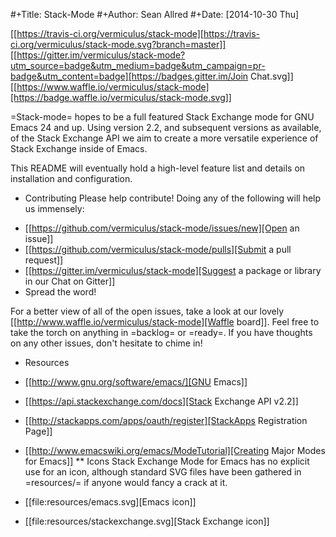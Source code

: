 #+Title: Stack-Mode
#+Author: Sean Allred
#+Date: [2014-10-30 Thu]

[[https://travis-ci.org/vermiculus/stack-mode][https://travis-ci.org/vermiculus/stack-mode.svg?branch=master]]
[[https://gitter.im/vermiculus/stack-mode?utm_source=badge&utm_medium=badge&utm_campaign=pr-badge&utm_content=badge][https://badges.gitter.im/Join Chat.svg]]
[[https://www.waffle.io/vermiculus/stack-mode][https://badge.waffle.io/vermiculus/stack-mode.svg]]

=Stack-mode= hopes to be a full featured Stack Exchange mode for
GNU Emacs 24 and up. Using version 2.2, and subsequent versions as available, of
the Stack Exchange API we aim to create a more versatile experience of Stack Exchange inside of Emacs.

This README will eventually hold a high-level feature list and details
on installation and configuration.
* Contributing
Please help contribute! Doing any of the following will help us immensely:
 - [[https://github.com/vermiculus/stack-mode/issues/new][Open an issue]]
 - [[https://github.com/vermiculus/stack-mode/pulls][Submit a pull request]]
 - [[https://gitter.im/vermiculus/stack-mode][Suggest a package or library in our Chat on Gitter]]
 - Spread the word!

For a better view of all of the open issues, take a look at our lovely
[[http://www.waffle.io/vermiculus/stack-mode][Waffle board]].  Feel free to take the torch on anything in =backlog= or
=ready=.  If you have thoughts on any other issues, don't hesitate to
chime in!
* Resources
- [[http://www.gnu.org/software/emacs/][GNU Emacs]]
- [[https://api.stackexchange.com/docs][Stack Exchange API v2.2]]
- [[http://stackapps.com/apps/oauth/register][StackApps Registration Page]]
- [[http://www.emacswiki.org/emacs/ModeTutorial][Creating Major Modes for Emacs]]
** Icons
Stack Exchange Mode for Emacs has no explicit use for an icon,
although standard SVG files have been gathered in =resources/= if
anyone would fancy a crack at it.

- [[file:resources/emacs.svg][Emacs icon]]
- [[file:resources/stackexchange.svg][Stack Exchange icon]]
